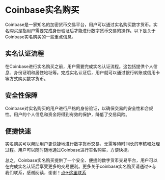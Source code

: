 # Coinbase实名购买

Coinbase是一家知名的加密货币交易平台，用户可以通过实名购买数字货币。实名购买是指用户需要完成身份验证后才能进行数字货币交易的操作。以下是关于Coinbase实名购买的一些重点信息。

## 实名认证流程

在Coinbase进行实名购买之前，用户需要完成实名认证流程。这包括提供个人信息、身份证明和居住地址等。完成实名认证后，用户就可以通过银行转账或信用卡等方式购买数字货币。

## 安全性保障

Coinbase对实名购买的用户进行严格的身份验证，以确保交易的安全性和合规性。用户的个人信息和资金将得到有效的保护，降低了交易风险。

## 便捷快速

实名购买可以帮助用户更快捷地进行数字货币交易，无需等待时间长的审核和处理过程。用户可以随时随地通过Coinbase进行实名购买，方便快捷。

总之，Coinbase实名购买提供了一个安全、便捷的数字货币交易平台，用户可以在完成实名认证后享受更多的交易便利。更多关于coinbase实名购买请通过✈与我们联系，感谢阅读，谢谢！[点✈这里联系](https://1.k02.cc)
